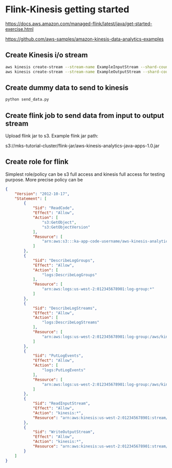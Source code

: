 # Flink-Kinesis getting started

<https://docs.aws.amazon.com/managed-flink/latest/java/get-started-exercise.html>

<https://github.com/aws-samples/amazon-kinesis-data-analytics-examples>

## Create Kinesis i/o stream

```bash
aws kinesis create-stream --stream-name ExampleInputStream --shard-count 1 --region ap-southeast-2 --profile dev
aws kinesis create-stream --stream-name ExampleOutputStream --shard-count 1 --region ap-southeast-2 --profile dev
```

## Create dummy data to send to kinesis

```bash
python send_data.py
```

## Create flink job to send data from input to output stream

Upload flink jar to s3. Example flink jar path:

s3://mks-tutorial-cluster/flink-jar/aws-kinesis-analytics-java-apps-1.0.jar

## Create role for flink

Simplest role/policy can be s3 full access and kinesis full access for testing purpose. More precise policy can be

```json
{
    "Version": "2012-10-17",
    "Statement": [
        {
            "Sid": "ReadCode",
            "Effect": "Allow",
            "Action": [
                "s3:GetObject",
                "s3:GetObjectVersion"
            ],
            "Resource": [
                "arn:aws:s3:::ka-app-code-username/aws-kinesis-analytics-java-apps-1.0.jar"
            ]
        },
        {
            "Sid": "DescribeLogGroups",
            "Effect": "Allow",
            "Action": [
                "logs:DescribeLogGroups"
            ],
            "Resource": [
                "arn:aws:logs:us-west-2:012345678901:log-group:*"
            ]
        },
        {
            "Sid": "DescribeLogStreams",
            "Effect": "Allow",
            "Action": [
                "logs:DescribeLogStreams"
            ],
            "Resource": [
                "arn:aws:logs:us-west-2:012345678901:log-group:/aws/kinesis-analytics/MyApplication:log-stream:*"
            ]
        },
        {
            "Sid": "PutLogEvents",
            "Effect": "Allow",
            "Action": [
                "logs:PutLogEvents"
            ],
            "Resource": [
                "arn:aws:logs:us-west-2:012345678901:log-group:/aws/kinesis-analytics/MyApplication:log-stream:kinesis-analytics-log-stream"
            ]
        },
        {
            "Sid": "ReadInputStream",
            "Effect": "Allow",
            "Action": "kinesis:*",
            "Resource": "arn:aws:kinesis:us-west-2:012345678901:stream/ExampleInputStream"
        },
        {
            "Sid": "WriteOutputStream",
            "Effect": "Allow",
            "Action": "kinesis:*",
            "Resource": "arn:aws:kinesis:us-west-2:012345678901:stream/ExampleOutputStream"
        }
    ]
}
```
